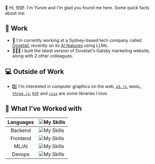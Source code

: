👋 Hi, 你好.
I'm Yunze and I'm glad you found me here. Some quick facts about me:

💼 Work
---

- 🤖 I'm currently working at a Sydney-based tech company called [Dovetail](https://dovetail.com/), recently on its [AI features](https://dovetail.com/blog/ai-vision/) using LLMs.
- 👨🏻‍💻 I built the latest version of Dovetail's Gatsby marketing website, along with 2 other colleagues.

💻 Outside of Work
---
- 3️⃣ I'm interested in computer graphics on the web, [`p5.js`](https://p5js.org/), `WebGL`, [`three.js`](https://threejs.org/), [`R3F`](https://docs.pmnd.rs/react-three-fiber/getting-started/introduction) and [`visx`](https://airbnb.io/visx/) are some libraries I love.

🍳 What I've Worked with 
---
|Languages    |![My Skills](https://skillicons.dev/icons?i=ts,js,html,python,java,bash)|
|:-----------:|:-------------|
|Backend      |![My Skills](https://skillicons.dev/icons?i=nodejs,express,postgres,mongodb)|
|Frontend     |![My Skills](https://skillicons.dev/icons?i=react,vue,gatsby,nextjs,redux,css,emotion,tailwind,bootstrap)|
|ML/AI        |![My Skills](https://skillicons.dev/icons?i=pytorch)|
|Devops       |![My Skills](https://skillicons.dev/icons?i=docker,githubactions)|
